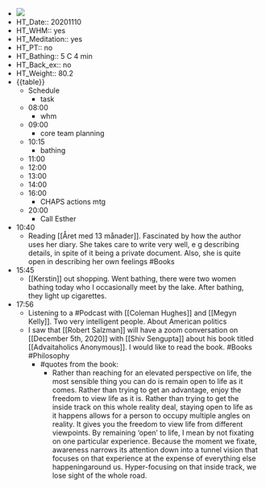 - ![](https://firebasestorage.googleapis.com/v0/b/firescript-577a2.appspot.com/o/imgs%2Fapp%2FDavidsroam%2F-28XzZ5Tcn.png?alt=media&token=6f96a5c1-39a4-42fc-98a4-8cb0c8ce7b65)
- HT_Date:: 20201110
- HT_WHM:: yes
- HT_Meditation:: yes
- HT_PT:: no
- HT_Bathing:: 5 C 4 min
- HT_Back_ex:: no
- HT_Weight:: 80.2
- {{table}}
    - Schedule
        - task
    - 08:00
        - whm
    - 09:00
        - core team planning
    - 10:15
        - bathing
    - 11:00
    - 12:00
    - 13:00
    - 14:00
    - 16:00
        - CHAPS actions mtg
    - 20:00
        - Call Esther
- 10:40
    - Reading [[Året med 13 månader]]. Fascinated by how the author uses her diary. She takes care to write very well, e g  describing details, in spite of it being a private document. Also, she is quite open in describing her own feelings #Books
-  15:45
    - [[Kerstin]] out shopping. Went bathing, there were two women bathing today who I occasionally meet by the lake. After bathing, they light up cigarettes. 
- 17:56
    - Listening to a #Podcast with [[Coleman Hughes]] and [[Megyn Kelly]]. Two very intelligent people. About American politics
    - I saw that [[Robert Salzman]] will have a zoom conversation on [[December 5th, 2020]] with [[Shiv Sengupta]] about his book titled [[Advaitaholics Anonymous]]. I would like to read the book. #Books #Philosophy
        - #quotes from the book:
            - Rather than reaching for an elevated perspective on life, the most sensible thing you can do is remain open to life as it comes. Rather than trying to get an advantage, enjoy the freedom to view life as it is. Rather than trying to get the inside track on this whole reality deal, staying open to life as it happens allows for a person to occupy multiple angles on reality. It gives you the freedom to view life from different viewpoints. By remaining ‘open’ to life, I mean by not fixating on one particular experience. Because the moment we fixate, awareness narrows its attention down into a tunnel vision that focuses on that experience at the expense of everything else happeningaround us. Hyper-focusing on that inside track, we lose sight of the whole road.
